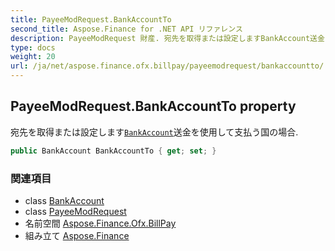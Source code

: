 ```yaml
---
title: PayeeModRequest.BankAccountTo
second_title: Aspose.Finance for .NET API リファレンス
description: PayeeModRequest 財産. 宛先を取得または設定しますBankAccount送金を使用して支払う国の場合.
type: docs
weight: 20
url: /ja/net/aspose.finance.ofx.billpay/payeemodrequest/bankaccountto/
---
```

## PayeeModRequest.BankAccountTo property

宛先を取得または設定します[`BankAccount`](../../../aspose.finance.ofx/bankaccount/)送金を使用して支払う国の場合.

```csharp
public BankAccount BankAccountTo { get; set; }
```

### 関連項目

* class [BankAccount](../../../aspose.finance.ofx/bankaccount/)
* class [PayeeModRequest](../)
* 名前空間 [Aspose.Finance.Ofx.BillPay](../../payeemodrequest/)
* 組み立て [Aspose.Finance](../../../)


